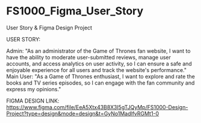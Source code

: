 # FS1000_Figma_User_Story
User Story &amp; Figma Design Project


USER STORY:


Admin: "As an administrator of the Game of Thrones fan website, I want to have the ability to moderate user-submitted reviews, manage user accounts, and access analytics on user activity, so I can ensure a safe and enjoyable experience for all users and track the website's performance."
Main User: "As a Game of Thrones enthusiast, I want to explore and rate the books and TV series episodes, so I can engage with the fan community and express my opinions."



FIGMA DESIGN LINK:
https://www.figma.com/file/EeA5Xtx43B8X3I5gTJQyMp/FS1000-Design-Project?type=design&mode=design&t=GyNo1MadlfvRGMt1-0
